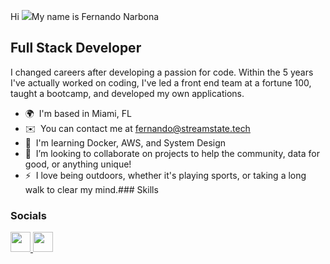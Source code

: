 Hi ![](https://user-images.githubusercontent.com/18350557/176309783-0785949b-9127-417c-8b55-ab5a4333674e.gif)My name is Fernando Narbona

Full Stack Developer
--------------------

I changed careers after developing a passion for code. Within the 5 years I've actually worked on coding, I've led a front end team at a fortune 100, taught a bootcamp, and developed my own applications.

*   🌍  I'm based in Miami, FL
*   ✉️  You can contact me at [fernando@streamstate.tech](mailto:fernando@streamstate.tech)
*   🧠  I'm learning Docker, AWS, and System Design
*   🤝  I’m looking to collaborate on projects to help the community, data for good, or anything unique!
*   ⚡  I love being outdoors, whether it's playing sports, or taking a long walk to clear my mind.### Skills 
                    
### Socials
         
<p align="left">
      <a href="https://www.github.com/fnarbona" target="_blank" rel="noreferrer">
    <picture>
    <source media="(prefers-color-scheme: dark)" srcset="https://raw.githubusercontent.com/danielcranney/readme-generator/main/public/icons/socials/github-dark.svg" />
    <source media="(prefers-color-scheme: light)" srcset="https://raw.githubusercontent.com/danielcranney/readme-generator/main/public/icons/socials/github.svg" />
    <img src="https://raw.githubusercontent.com/danielcranney/readme-generator/main/public/icons/socials/github.svg" width="32" height="32" />
    </picture>
    </a>
      <a href="https://www.linkedin.com/in/fernandonarbona" target="_blank" rel="noreferrer">
    <picture>
    <source media="(prefers-color-scheme: dark)" srcset="undefined" />
    <source media="(prefers-color-scheme: light)" srcset="https://raw.githubusercontent.com/danielcranney/readme-generator/main/public/icons/socials/linkedin.svg" />
    <img src="https://raw.githubusercontent.com/danielcranney/readme-generator/main/public/icons/socials/linkedin.svg" width="32" height="32" />
    </picture>
    </a></p>

<!---
fernando550/fernando550 is a ✨ special ✨ repository because its `README.md` (this file) appears on your GitHub profile.
You can click the Preview link to take a look at your changes.
--->
